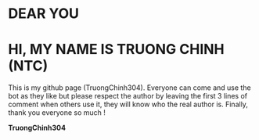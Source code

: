 # DEAR YOU  
# HI, MY NAME IS TRUONG CHINH (NTC)
This is my github page (TruongChinh304).
Everyone can come and use the bot as they like but please respect the author by leaving the first 3 lines of comment when others use it, they will know who the real author is.
Finally, thank you everyone so much !

__TruongChinh304__
